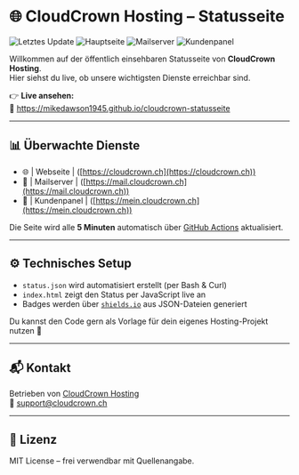 # 🌐 CloudCrown Hosting – Statusseite

![Letztes Update](https://img.shields.io/endpoint?url=https://mikedawson1945.github.io/cloudcrown-statusseite/badge-last-updated.json)
![Hauptseite](https://img.shields.io/endpoint?url=https://mikedawson1945.github.io/cloudcrown-statusseite/badge-cloudcrown.json)
![Mailserver](https://img.shields.io/endpoint?url=https://mikedawson1945.github.io/cloudcrown-statusseite/badge-mail.json)
![Kundenpanel](https://img.shields.io/endpoint?url=https://mikedawson1945.github.io/cloudcrown-statusseite/badge-panel.json)


Willkommen auf der öffentlich einsehbaren Statusseite von **CloudCrown Hosting**.  
Hier siehst du live, ob unsere wichtigsten Dienste erreichbar sind.

👉 **Live ansehen:**  
🔗 https://mikedawson1945.github.io/cloudcrown-statusseite

---

## 📊 Überwachte Dienste

- 🌐 | Webseite | ([https://cloudcrown.ch](https://cloudcrown.ch))
- 📧 | Mailserver | ([https://mail.cloudcrown.ch](https://mail.cloudcrown.ch))
- 👤 | Kundenpanel | ([https://mein.cloudcrown.ch](https://mein.cloudcrown.ch))

Die Seite wird alle **5 Minuten** automatisch über [GitHub Actions](https://github.com/features/actions) aktualisiert.

---

## ⚙️ Technisches Setup

- `status.json` wird automatisiert erstellt (per Bash & Curl)
- `index.html` zeigt den Status per JavaScript live an
- Badges werden über [`shields.io`](https://shields.io) aus JSON-Dateien generiert

Du kannst den Code gern als Vorlage für dein eigenes Hosting-Projekt nutzen 🎯

---

## 📬 Kontakt

Betrieben von [CloudCrown Hosting](https://www.cloudcrown.ch)  
📧 support@cloudcrown.ch

---

## 📄 Lizenz

MIT License – frei verwendbar mit Quellenangabe.
